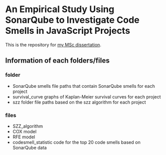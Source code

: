 # An Empirical Study Using SonarQube to Investigate Code Smells in JavaScript Projects
This is the repository for [my MSc dissertation](https://drive.google.com/file/d/1pc-03rWQrBK4EzLBxWBrj6zXlpQTAxCa/view?usp=sharing).


## Information of each folders/files

### folder
- SonarQube smells 
file paths that contain SonarQube smells for each project
- survival_curve 
graphs of Kaplan-Meier survival curves for each project
- szz folder
file paths based on the szz algorithm for each project

### files
- SZZ_algorithm
- COX model
- RFE model
- codesmell_statistic 
code for the top 20 code smells based on SonarQube data
